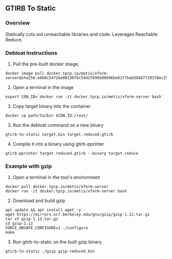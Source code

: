 ## GTIRB To Static
### Overview
Statically cuts out unreachable libraries and code. Leverages Reachable Reduce.

### Debloat Instructions
1. Pull the pre-built docker image.
```
docker image pull docker.tpcp.io/metis/xform-server@sha256:e0b8c5472be00130fbc54d2f699dd0696be01f7bab504d7729370ec29de66164
```
2. Open a terminal in the image
```
export CON_ID=`docker run -it docker.tpcp.io/metis/xform-server bash`
```
3. Copy target binary into the container
```
docker cp path/to/bin $CON_ID:/root/
```
3. Run the debloat command on a new binary
```
gtirb-to-static target.bin target.reduced.gtirb
```
4. Compile it into a binary using gtirb-pprinter
```
gtirb-pprinter target.reduced.gtirb --binary target.reduce
```

### Example with gzip
1. Open a terminal in the tool's environment
```
docker pull docker.tpcp.io/metis/xform-server
docker run -it docker.tpcp.io/metis/xform-server bash
```
2. Download and build gzip
```
apt update && apt install wget -y
wget https://mirrors.ocf.berkeley.edu/gnu/gzip/gzip-1.12.tar.gz
tar xf gzip-1.12.tar.gz
cd gzip-1.12
FORCE_UNSAFE_CONFIGURE=1 ./configure
make
```
3. Run gtirb-to-static on the built gzip binary
```
gtirb-to-static ./gzip gzip-reduced.bin
```

